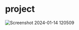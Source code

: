 # project
![Screenshot 2024-01-14 120509](https://github.com/sujitG96/project/assets/115396870/e49b9e2b-b407-4be5-8515-ec830d85913c)
